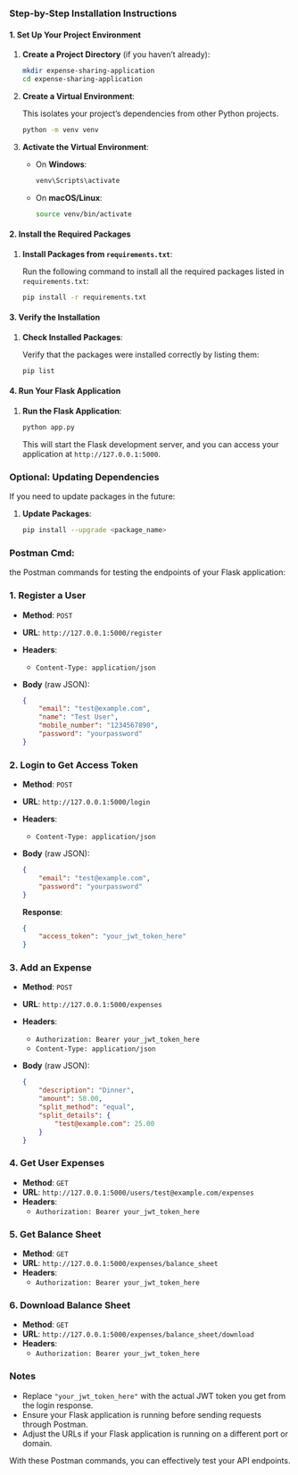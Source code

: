 ### Step-by-Step Installation Instructions

#### 1. **Set Up Your Project Environment**

1. **Create a Project Directory** (if you haven’t already):

    ```bash
    mkdir expense-sharing-application
    cd expense-sharing-application
    ```

2. **Create a Virtual Environment**:

    This isolates your project’s dependencies from other Python projects.

    ```bash
    python -m venv venv
    ```

3. **Activate the Virtual Environment**:

    - On **Windows**:
      ```bash
      venv\Scripts\activate
      ```
    - On **macOS/Linux**:
      ```bash
      source venv/bin/activate
      ```
#### 2. **Install the Required Packages**

1. **Install Packages from `requirements.txt`**:

    Run the following command to install all the required packages listed in `requirements.txt`:

    ```bash
    pip install -r requirements.txt
    ```

#### 3. **Verify the Installation**

1. **Check Installed Packages**:

    Verify that the packages were installed correctly by listing them:

    ```bash
    pip list
    ```

#### 4. **Run Your Flask Application**
1. **Run the Flask Application**:

    ```bash
    python app.py
    ```

    This will start the Flask development server, and you can access your application at `http://127.0.0.1:5000`.

### Optional: Updating Dependencies

If you need to update packages in the future:

1. **Update Packages**:

    ```bash
    pip install --upgrade <package_name>
    ```
### Postman Cmd:

the Postman commands for testing the endpoints of your Flask application:
### 1. **Register a User**

- **Method**: `POST`
- **URL**: `http://127.0.0.1:5000/register`
- **Headers**:
  - `Content-Type: application/json`
- **Body** (raw JSON):

  ```json
  {
      "email": "test@example.com",
      "name": "Test User",
      "mobile_number": "1234567890",
      "password": "yourpassword"
  }
  ```

### 2. **Login to Get Access Token**

- **Method**: `POST`
- **URL**: `http://127.0.0.1:5000/login`
- **Headers**:
  - `Content-Type: application/json`
- **Body** (raw JSON):

  ```json
  {
      "email": "test@example.com",
      "password": "yourpassword"
  }
  ```

  **Response**:

  ```json
  {
      "access_token": "your_jwt_token_here"
  }
  ```

### 3. **Add an Expense**

- **Method**: `POST`
- **URL**: `http://127.0.0.1:5000/expenses`
- **Headers**:
  - `Authorization: Bearer your_jwt_token_here`
  - `Content-Type: application/json`
- **Body** (raw JSON):

  ```json
  {
      "description": "Dinner",
      "amount": 50.00,
      "split_method": "equal",
      "split_details": {
          "test@example.com": 25.00
      }
  }
  ```

### 4. **Get User Expenses**

- **Method**: `GET`
- **URL**: `http://127.0.0.1:5000/users/test@example.com/expenses`
- **Headers**:
  - `Authorization: Bearer your_jwt_token_here`

### 5. **Get Balance Sheet**

- **Method**: `GET`
- **URL**: `http://127.0.0.1:5000/expenses/balance_sheet`
- **Headers**:
  - `Authorization: Bearer your_jwt_token_here`

### 6. **Download Balance Sheet**

- **Method**: `GET`
- **URL**: `http://127.0.0.1:5000/expenses/balance_sheet/download`
- **Headers**:
  - `Authorization: Bearer your_jwt_token_here`

### Notes

- Replace `"your_jwt_token_here"` with the actual JWT token you get from the login response.
- Ensure your Flask application is running before sending requests through Postman.
- Adjust the URLs if your Flask application is running on a different port or domain.

With these Postman commands, you can effectively test your API endpoints.
